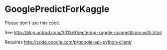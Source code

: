 GooglePredictForKaggle
======================

Please don't use this code.

See http://blog.untrod.com/2013/01/entering-kaggle-competitions-with.html

Requires http://code.google.com/p/google-api-python-client/